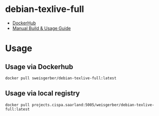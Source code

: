 # debian-texlive-full

- [DockerHub](https://hub.docker.com/r/sweisgerber/debian-texlive-full)
- [Manual Build & Usage Guide](build-instructions.md)

# Usage

## Usage via Dockerhub 

```
docker pull sweisgerber/debian-texlive-full:latest
```

## Usage via local registry

```
docker pull projects.cispa.saarland:5005/weisgerber/debian-texlive-full:latest
```
